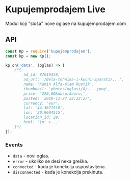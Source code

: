 # Kupujemprodajem Live

Modul koji "sluša" nove oglase na kupujemprodajem.com

## API

```js
const Kp = require('kupujemprodajem');
const kp = new Kp();

kp.on('data', (oglas) => {
    /*{
        ad_id: 87019458,
        ad_url: '/Bela-tehnika-i-kucni-aparati/...',
        name: 'Kamin Alfa-plam Rustik',
        thumbnail: 'photos/oglasi/8/....jpeg',
        price: '220,00&nbsp;&euro;',
        posted: '2019-11-27 22:23:27',
        currency: 'eur',
        lat: '44.3671910',
        lon: '20.9604515',
        location_id: 29,
        html: '\n' +...'
    }*/
});
```

### Events

* `data` - novi oglas.
* `error` - ukoliko se desi neka greška.
* `connected` - kada je konekcija uspostavljena.
* `disconnected` - kada je konekcija prekinuta.
